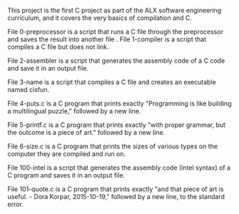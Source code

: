 This project is the first C project as part of the ALX software engineering curriculum, and it covers the very basics of compilation and C.

File 0-preprocessor is a script that runs a C file through the preprocessor and saves the result into another file
.
File 1-compiler is a script that compiles a C file but does not link.

File 2-assembler is a script that generates the assembly code of a C code and save it in an output file.

File 3-name is a script that compiles a C file and creates an executable named cisfun.

File 4-puts.c is a C program that prints exactly "Programming is like building a multilingual puzzle," followed by a new line.

File 5-printf.c is a C program that prints exactly "with proper grammar, but the outcome is a piece of art." followed by a new line.

File 6-size.c is a C program that prints the sizes of various types on the computer they are compiled and run on.

File 100-intel is a script that generates the assembly code (Intel syntax) of a C program and saves it in an output file.

File 101-quote.c is a C program that prints exactly "and that piece of art is useful. - Dora Korpar, 2015-10-19," followed by a new line, to the standard error.


